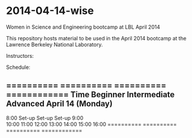 2014-04-14-wise
===============

Women in Science and Engineering bootcamp at LBL April 2014

This repository hosts material to be used in the April 2014 bootcamp at the 
Lawrence Berkeley National Laboratory. 

Instructors:



Schedule:

========== ========== ========== ============ 
Time       Beginner   Intermediate Advanced
               April 14 (Monday)     
---------------------------------------------
8:00        Set-up    Set-up     Set-up 
9:00        
10:00
11:00
12:00
13:00
14:00
15:00
16:00
========== ========== ========== ============
